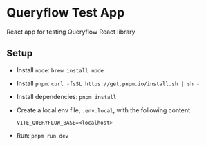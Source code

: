 # Queryflow Test App

React app for testing Queryflow React library

## Setup

- Install `node`: `brew install node`
- Install `pnpm`: `curl -fsSL https://get.pnpm.io/install.sh | sh -`
- Install dependencies: `pnpm install`
- Create a local env file, `.env.local`, with the following content

  ```
  VITE_QUERYFLOW_BASE=<localhost>
  ```

- Run: `pnpm run dev`
